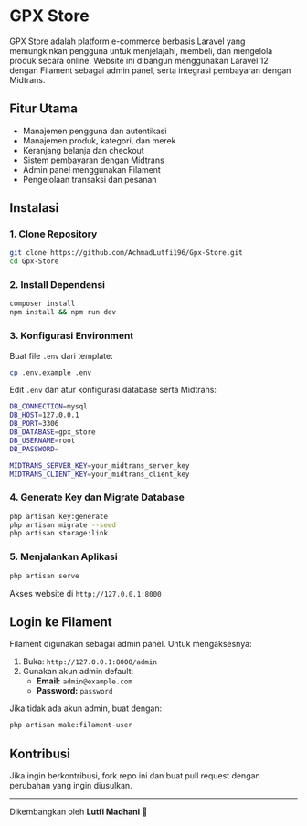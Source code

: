 # GPX Store

GPX Store adalah platform e-commerce berbasis Laravel yang memungkinkan pengguna untuk menjelajahi, membeli, dan mengelola produk secara online. Website ini dibangun menggunakan Laravel 12 dengan Filament sebagai admin panel, serta integrasi pembayaran dengan Midtrans.

## Fitur Utama
- Manajemen pengguna dan autentikasi
- Manajemen produk, kategori, dan merek
- Keranjang belanja dan checkout
- Sistem pembayaran dengan Midtrans
- Admin panel menggunakan Filament
- Pengelolaan transaksi dan pesanan

## Instalasi

### 1. Clone Repository
```sh
git clone https://github.com/AchmadLutfi196/Gpx-Store.git
cd Gpx-Store
```

### 2. Install Dependensi
```sh
composer install
npm install && npm run dev
```

### 3. Konfigurasi Environment
Buat file `.env` dari template:
```sh
cp .env.example .env
```
Edit `.env` dan atur konfigurasi database serta Midtrans:
```sh
DB_CONNECTION=mysql
DB_HOST=127.0.0.1
DB_PORT=3306
DB_DATABASE=gpx_store
DB_USERNAME=root
DB_PASSWORD=

MIDTRANS_SERVER_KEY=your_midtrans_server_key
MIDTRANS_CLIENT_KEY=your_midtrans_client_key
```

### 4. Generate Key dan Migrate Database
```sh
php artisan key:generate
php artisan migrate --seed
php artisan storage:link
```

### 5. Menjalankan Aplikasi
```sh
php artisan serve
```
Akses website di `http://127.0.0.1:8000`

## Login ke Filament
Filament digunakan sebagai admin panel. Untuk mengaksesnya:
1. Buka: `http://127.0.0.1:8000/admin`
2. Gunakan akun admin default:
   - **Email:** `admin@example.com`
   - **Password:** `password`

Jika tidak ada akun admin, buat dengan:
```sh
php artisan make:filament-user
```

## Kontribusi
Jika ingin berkontribusi, fork repo ini dan buat pull request dengan perubahan yang ingin diusulkan.

---
Dikembangkan oleh **Lutfi Madhani** 🚀

